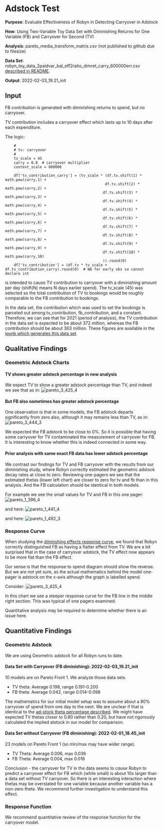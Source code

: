 # Adstock Test

**Purpose**: Evaluate Effectiveness of Robyn in Detecting Carryover in Adstock

**How**: Using Two-Variable Toy Data Set with Diminishing Returns for One Variable (FB) and Carryover for Second (TV)

**Analysis**: pareto_media_transform_matrix.csv (not published to github due to filesize)

**Data Set**: robyn_toy_data_2paidvar_bal_eff2ratio_dimret_carry_600000err.csv [described in README](README.md).

**Output**: 2022-02-03_19.21_init

## Input

FB contribution is generated with diminishing returns to spend, but no carryover.

TV contribution includes a carryover effect which lasts up to 10 days after each expenditure.

The logic:
```angular2html
    #
    # tv: carryover
    #
    tv_scale = 45
    carry = 0.8  # carryover multiplier
    context_scale = 800000
    
    df['tv_contribution_carry'] = (tv_scale * (df.tv.shift(1) * math.pow(carry,1) + 
                                              df.tv.shift(2) * math.pow(carry,2) +
                                             df.tv.shift(3) * math.pow(carry,3) +
                                             df.tv.shift(4) * math.pow(carry,4) +
                                             df.tv.shift(5) * math.pow(carry,5) +
                                             df.tv.shift(6) * math.pow(carry,6) +
                                             df.tv.shift(7) * math.pow(carry,7) +
                                             df.tv.shift(8) * math.pow(carry,8) +
                                             df.tv.shift(9) * math.pow(carry,9) +
                                             df.tv.shift(10) * math.pow(carry,10)
                                             )).round(0)
    df['tv_contribution'] = (df.tv * tv_scale + df.tv_contribution_carry).round(0)  # NA for early obs so cannot declare int
```

is intended to cause TV contribution to carryover with a diminishing amount per day (shift(N) means N days earlier
spend).  The tv_scale (45) was selected so the total contribution of TV to bookings would be roughly comparable to the
FB contribution to bookings.

In the data set, the contribution which was used to set the bookings is parceled out among tv_contribution, fb_contribution, and a constant.
Therefore, we can see that for 2021 (period of analysis), the TV contribution in the data set is expected to be about 372 million,
whereas the FB contribution should be about 363 million.  These figures are available in the [ipynb which
generates this data set](MMMToyDataSetTwoPaidVarBalSpendEffect2RatioDimRetCarryover.ipynb).

## Qualitative Findings

### Geometric Adstock Charts

#### TV shows greater adstock percentage in new analysis

We expect TV to show a greater adstock percentage than TV, and indeed we see that as in:
![pareto_3_425_4](robyn_output/2022-02-03_19.21_init/3_425_4.png)

#### But FB also sometimes has greater adstock percentage

One observation is that in some models, the FB adstock departs significantly from zero also, although
it may remains less than TV, as in:
![pareto_3_444_3](robyn_output/2022-02-03_19.21_init/3_444_3.png)

We expected the FB adstock to be close to 0%.  So it is possible that having some carryover for TV
contaminated the measurement of carryover for FB.  It is interesting to know whether this is indeed connected in some way.

#### Prior analysis with same exact FB data has lower adstock percentage

We contrast our findings for TV and FB carryover with the results from our diminishing study, where Robyn correctly estimated the 
geometric adstock decay rates at close to zero.  Reviewing one-pagers we see that the estimated thetas (lower left chart)
are closer to zero for tv and fb than in this analysis.  And the FB calculation should be identical in both models.

For example we see the small values for TV and FB in this one pager:
![pareto_1_396_4](robyn_output/2022-02-01_18.45_init/1_396_4.png)

and here:
![pareto_1_441_4](robyn_output/2022-02-01_18.45_init/1_441_4.png)

and here:
![pareto_1_492_3](robyn_output/2022-02-01_18.45_init/1_492_3.png)


### Response Curve

When studying the [diminshing effects response curve](response_modeling.md), we found that Robyn correctly 
distinguished FB as having a flatter effect from TV.  We are a bit surprised that in the case of 
carryover adstock, the TV effect now appears to be more flat than the FB effect.

Our sense is that the response to spend diagram should show the reverse. But we are not yet sure,
as the actual mathematics behind the model one-pager is adstock on the x-axis although the graph is labelled
spend.

Consider:
![pareto_3_425_4](robyn_output/2022-02-03_19.21_init/3_425_4.png)

In this chart we see a steeper response curve for the FB line in the middle right section.
This was typical of one pagers examined.

Quantitative analysis may be required to determine whether there is an issue here.


## Quantitative Findings

### Geometric Adstock

We are using Geometric adstock for all Robyn runs to date.

#### Data Set with Carryover (FB diminishing): 2022-02-03_19.21_init

10 models are on Pareto Front 1.  We analyze those data sets.

* TV theta: Average 0.198, range 0.191-0.200
* FB theta: Average 0.042, range 0.014-0.098

The mathematics for our initial model setup was to assume about a 80% carryover of spend from one day
to the next.  We are unclear if that is identical to the [ad-stock theta percentage described](https://facebookexperimental.github.io/Robyn/docs/analysts-guide-to-MMM).
We might have expected TV thetas closer to 0.80 rather than 0.20, but have not rigorously calculated the implied atstock in our model 
for comparison.

#### Data Set without Carryover (FB diminishing): 2022-02-01_18.45_init

23 models on Pareto Front 1 (so min/max may have wider range).

* TV Theta: Average 0.006, max 0.036
* FB Theta: Average 0.004, max 0.018

Conclusion - the carryover for TV in the data seems to *cause* Robyn to predict a carryover effect for FB
which (while small) is about 10x larger than a data set without TV carryover.  So there is an interesting interaction where
thetas may be overstated for one variable because another variable has a non-zero theta.  We recommend
further investigation to understand this effect.

### Response Function

We recommend quantitative review of the response function for the carryover model.
